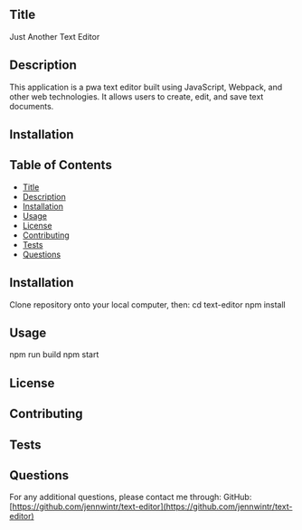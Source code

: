<a name="title"></a> 
## Title
Just Another Text Editor

<a name="description"></a>
## Description
This application is a pwa text editor built using JavaScript, Webpack, and other web technologies. It allows users to create, edit, and save text documents.



## Installation


## Table of Contents
- [Title](#title)
- [Description](#description)
- [Installation](#installation)
- [Usage](#usage)
- [License](#license)
- [Contributing](#contributing)
- [Tests](#tests)
- [Questions](#questions)

<a name="installation"></a>
## Installation
Clone repository onto your local computer, then:
cd text-editor
npm install

<a name="usage"></a>
## Usage
npm run build
npm start

<a name="license"></a>
## License


<a name="contributing"></a>
## Contributing


<a name="tests"></a>
## Tests


<a name="questions"></a>
## Questions
For any additional questions, please contact me through:
GitHub: [https://github.com/jennwintr/text-editor](https://github.com/jennwintr/text-editor)

